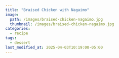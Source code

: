 ```yaml
---
title: "Braised Chicken with Nagaimo"
image: 
  path: /images/braised-chicken-nagaimo.jpg
  thumbnail: /images/braised-chicken-nagaimo.jpg
categories:
  - recipe
tags:
  - dessert
last_modified_at: 2025-04-03T10:19:00-05:00
---
```

